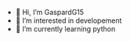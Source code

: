 - 👋 Hi, I’m GaspardG15
- 👀 I’m interested in developement
- 🌱 I’m currently learning python

<!---
GaspardG15/GaspardG15 is a ✨ special ✨ repository because its `README.md` (this file) appears on your GitHub profile.
You can click the Preview link to take a look at your changes.
--->
